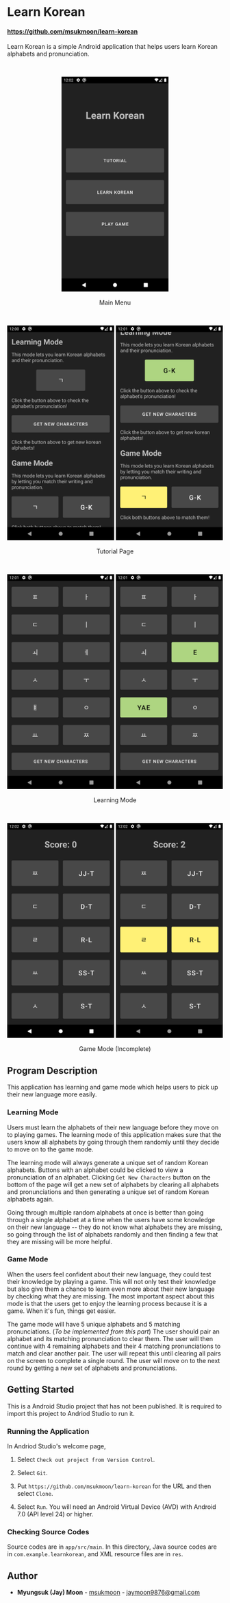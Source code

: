 # Learn Korean

#### https://github.com/msukmoon/learn-korean

Learn Korean is a simple Android application that helps users learn Korean alphabets and pronunciation.

<br/>
<p align="center">
  <img src="doc/screenshots/main.png" title="Main Menu" width="250">
</p>
<p align="center">Main Menu</p>
<br/>
<p align="center">
  <img src="doc/screenshots/tutorial-1.png" title="Tutorial Page 1" width="250">
  <img src="doc/screenshots/tutorial-2.png" title="Tutorial Page 2" width="250">
</p>
<p align="center">Tutorial Page</p>
<br/>
<p align="center">
  <img src="doc/screenshots/learning-1.png" title="Learning Mode 1" width="250">
  <img src="doc/screenshots/learning-2.png" title="Learning Mode 2" width="250">
</p>
<p align="center">Learning Mode</p>
<br/>
<p align="center">
  <img src="doc/screenshots/game-1.png" title="Game Mode 1" width="250">
  <img src="doc/screenshots/game-2.png" title="Game Mode 2" width="250">
</p>
<p align="center">Game Mode (Incomplete)</p>

## Program Description

This application has learning and game mode which helps users to pick up their new language more easily.

### Learning Mode

Users must learn the alphabets of their new language before they move on to playing games. The learning mode of this application makes sure that the users know all alphabets by going through them randomly until they decide to move on to the game mode.

The learning mode will always generate a unique set of random Korean alphabets. Buttons with an alphabet could be clicked to view a pronunciation of an alphabet. Clicking `Get New Characters` button on the bottom of the page will get a new set of alphabets by clearing all alphabets and pronunciations and then generating a unique set of random Korean alphabets again.

Going through multiple random alphabets at once is better than going through a single alphabet at a time when the users have some knowledge on their new language -- they do not know what alphabets they are missing, so going through the list of alphabets randomly and then finding a few that they are missing will be more helpful.

### Game Mode

When the users feel confident about their new language, they could test their knowledge by playing a game. This will not only test their knowledge but also give them a chance to learn even more about their new language by checking what they are missing. The most important aspect about this mode is that the users get to enjoy the learning process because it is a game. When it's fun, things get easier.

The game mode will have 5 unique alphabets and 5 matching pronunciations. (_To be implemented from this part_) The user should pair an alphabet and its matching pronunciation to clear them. The user will then continue with 4 remaining alphabets and their 4 matching pronunciations to match and clear another pair. The user will repeat this until clearing all pairs on the screen to complete a single round. The user will move on to the next round by getting a new set of alphabets and pronunciations.

## Getting Started

This is a Android Studio project that has not been published. It is required to import this project to Andriod Studio to run it.

### Running the Application

In Andriod Studio's welcome page,

1. Select `Check out project from Version Control`.

2. Select `Git`.

3. Put `https://github.com/msukmoon/learn-korean` for the URL and then select `Clone`.

4. Select `Run`. You will need an Android Virtual Device (AVD) with Android 7.0 (API level 24) or higher.

### Checking Source Codes

Source codes are in `app/src/main`. In this directory, Java source codes are in `com.example.learnkorean`, and XML resource files are in `res`.

## Author

- **Myungsuk (Jay) Moon** - [msukmoon](https://github.com/msukmoon) - jaymoon9876@gmail.com
